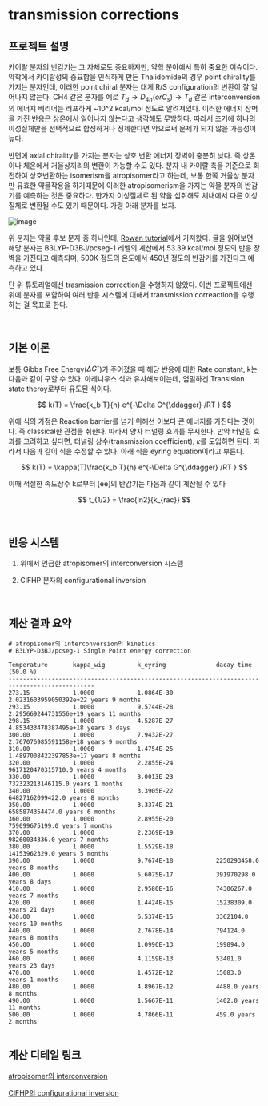 # transmission corrections



## 프로젝트 설명
카이랄 분자의 반감기는 그 자체로도 중요하지만, 약학 분야에서 특히 중요한 이슈이다. 약학에서 카이랄성의 중요함을 인식하게 만든 Thalidomide의 경우 point chirality를 가지는 분자인데, 이러한 point chiral 분자는 대게 R/S configuration의 변환이 잘 일어나지 않는다. CH4 같은 분자를 예로 $T_d \rightarrow D_{4h} (or C_s) \rightarrow T_d$ 같은 interconversion의 에너지 베리어는 러프하게 ~10^2 kcal/mol 정도로 알려져있다. 이러한 에너지 장벽을 가진 반응은 상온에서 일어나지 않는다고 생각해도 무방하다. 따라서 초기에 하나의 이성질체만을 선택적으로 합성하거나 정제한다면 약으로써 문제가 되지 않을 가능성이 높다.

반면에 axial chirality를 가지는 분자는 상호 변환 에너지 장벽이 충분히 낮다. 즉 상온이나 체온에서 거울상끼리의 변환이 가능할 수도 있다. 분자 내 카이랄 축을 기준으로 회전하여 상호변환하는 isomerism을 atropisomer라고 하는데, 보통 한쪽 거울상 분자만 유효한 약물작용을 하기때문에 이러한 atropisomerism을 가지는 약물 분자의 반감기를 예측하는 것은 중요하다. 한가지 이성질체로 된 약을 섭취해도 체내에서 다른 이성질체로 변환될 수도 있기 때문이다. 가령 아래 분자를 보자.

![image](https://github.com/kangmg/private/assets/59556369/9b54867c-e0ec-4cb1-800e-230a2167e127)

위 분자는 약물 후보 분자 중 하나인데, [Rowan tutorial](https://docs.rowansci.com/tutorials/dihedral_scans_i)에서 가져왔다. 글을 읽어보면 해당 분자는 B3LYP-D3BJ/pcseg-1 레벨의 계산에서 53.39 kcal/mol 정도의 반응 장벽을 가진다고 예측되며, 500K 정도의 온도에서 450년 정도의 반감기를 가진다고 예측하고 있다.

단 위 튜토리얼에선 trasmission correction을 수행하지 않았다. 이번 프로젝트에선 위에 분자를 포함하여 여러 반응 시스템에 대해서 transmission correaction을 수행하는 걸 목표로 한다.



<br/>


## 기본 이론

보통 Gibbs Free Energy($\Delta G ^{\ddagger}$)가 주어졌을 때 해당 반응에 대한 Rate constant, k는 다음과 같이 구할 수 있다. 아레니우스 식과 유사해보이는데, 엄밀하겐 Transision state theroy로부터 유도된 식이다. 

$$
k(T) = \frac{k_b T}{h} e^{-\Delta G^{\ddagger} /RT }
$$

위에 식의 가정은 Reaction barrier를 넘기 위해선 이보다 큰 에너지를 가진다는 것이다. 즉 classical한 관점을 취한다. 따라서 양자 터널링 효과를 무시한다. 만약 터널링 효과를 고려하고 싶다면, 터널링 상수(transmission coefficient), $\kappa$를 도입하면 된다. 따라서 다음과 같이 식을 수정할 수 있다. 아래 식을 eyring equation이라고 부른다.

$$
k(T) = \kappa(T)\frac{k_b T}{h} e^{-\Delta G^{\ddagger} /RT }
$$

이때 적절한 속도상수 k로부터 [ee]의 반감기는 다음과 같이 계산될 수 있다

$$
t_{1/2} =  \frac{ln2}{k_{rac}}
$$

<br/>

## 반응 시스템

1. 위에서 언급한 atropisomer의 interconversion 시스템

2. ClFHP 분자의 configurational inversion

<br/>

## 계산 결과 요약 
```
# atropisomer의 interconversion의 kinetics
# B3LYP-D3BJ/pcseg-1 Single Point energy correction

Temperature       kappa_wig         k_eyring              dacay time (50.0 %)
----------------------------------------------------------------------------------------------
273.15            1.0000            1.0864E-30            2.0231603959050392e+22 years 9 months
293.15            1.0000            9.5744E-28            2.295669244731556e+19 years 11 months
298.15            1.0000            4.5287E-27            4.853433478387495e+18 years 3 days
300.00            1.0000            7.9432E-27            2.767076985591158e+18 years 9 months
310.00            1.0000            1.4754E-25            1.4897008422397853e+17 years 8 months
320.00            1.0000            2.2855E-24            9617120470315710.0 years 4 months
330.00            1.0000            3.0013E-23            732323213146115.0 years 1 months
340.00            1.0000            3.3905E-22            64827162099422.0 years 8 months
350.00            1.0000            3.3374E-21            6585874354474.0 years 6 months
360.00            1.0000            2.8955E-20            759099675199.0 years 7 months
370.00            1.0000            2.2369E-19            98260034336.0 years 7 months
380.00            1.0000            1.5529E-18            14153962329.0 years 5 months
390.00            1.0000            9.7674E-18            2250293458.0 years 8 months
400.00            1.0000            5.6075E-17            391970298.0 years 8 days
410.00            1.0000            2.9580E-16            74306267.0 years 7 months
420.00            1.0000            1.4424E-15            15238309.0 years 21 days
430.00            1.0000            6.5374E-15            3362104.0 years 10 months
440.00            1.0000            2.7678E-14            794124.0 years 8 months
450.00            1.0000            1.0996E-13            199894.0 years 5 months
460.00            1.0000            4.1159E-13            53401.0 years 23 days
470.00            1.0000            1.4572E-12            15083.0 years 1 months
480.00            1.0000            4.8967E-12            4488.0 years 8 months
490.00            1.0000            1.5667E-11            1402.0 years 11 months
500.00            1.0000            4.7866E-11            459.0 years 2 months
```

```

```


## 계산 디테일 링크

[atropisomer의 interconversion](123)

[ClFHP의 configurational inversion](123)

